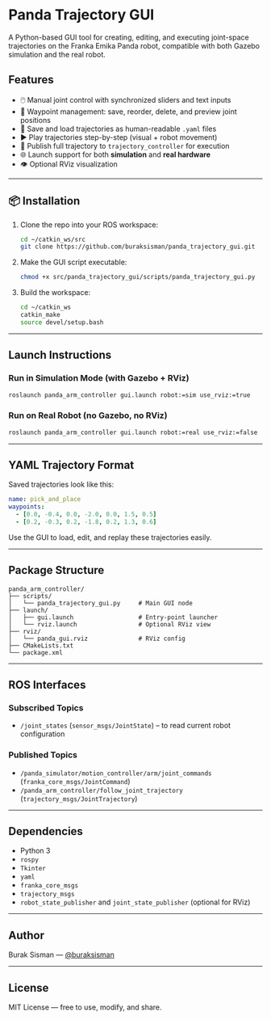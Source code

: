 # Panda Trajectory GUI

A Python-based GUI tool for creating, editing, and executing joint-space trajectories on the Franka Emika Panda robot, compatible with both Gazebo simulation and the real robot.

## Features

- 🖱️ Manual joint control with synchronized sliders and text inputs
- 🧭 Waypoint management: save, reorder, delete, and preview joint positions
- 💾 Save and load trajectories as human-readable `.yaml` files
- ▶️ Play trajectories step-by-step (visual + robot movement)
- 🚀 Publish full trajectory to `trajectory_controller` for execution
- 🌐 Launch support for both **simulation** and **real hardware**
- 👁️ Optional RViz visualization

---

## 📦 Installation

1. Clone the repo into your ROS workspace:
    ```bash
    cd ~/catkin_ws/src
    git clone https://github.com/buraksisman/panda_trajectory_gui.git
    ```

2. Make the GUI script executable:
    ```bash
    chmod +x src/panda_trajectory_gui/scripts/panda_trajectory_gui.py
    ```

3. Build the workspace:
    ```bash
    cd ~/catkin_ws
    catkin_make
    source devel/setup.bash
    ```

---

## Launch Instructions

### Run in Simulation Mode (with Gazebo + RViz)
```bash
roslaunch panda_arm_controller gui.launch robot:=sim use_rviz:=true
```

### Run on Real Robot (no Gazebo, no RViz)
```bash
roslaunch panda_arm_controller gui.launch robot:=real use_rviz:=false
```

---

## YAML Trajectory Format

Saved trajectories look like this:

```yaml
name: pick_and_place
waypoints:
  - [0.0, -0.4, 0.0, -2.0, 0.0, 1.5, 0.5]
  - [0.2, -0.3, 0.2, -1.8, 0.2, 1.3, 0.6]
```

Use the GUI to load, edit, and replay these trajectories easily.

---

## Package Structure

```
panda_arm_controller/
├── scripts/
│   └── panda_trajectory_gui.py     # Main GUI node
├── launch/
│   ├── gui.launch                  # Entry-point launcher
│   └── rviz.launch                 # Optional RViz view
├── rviz/
│   └── panda_gui.rviz              # RViz config
├── CMakeLists.txt
└── package.xml
```

---

## ROS Interfaces

### Subscribed Topics
- `/joint_states` (`sensor_msgs/JointState`) – to read current robot configuration

### Published Topics
- `/panda_simulator/motion_controller/arm/joint_commands` (`franka_core_msgs/JointCommand`)
- `/panda_arm_controller/follow_joint_trajectory` (`trajectory_msgs/JointTrajectory`)

---

## Dependencies

- Python 3
- `rospy`
- `Tkinter`
- `yaml`
- `franka_core_msgs`
- `trajectory_msgs`
- `robot_state_publisher` and `joint_state_publisher` (optional for RViz)

---

## Author

Burak Sisman — [@buraksisman](https://github.com/buraksisman)  


---

## License

MIT License — free to use, modify, and share.